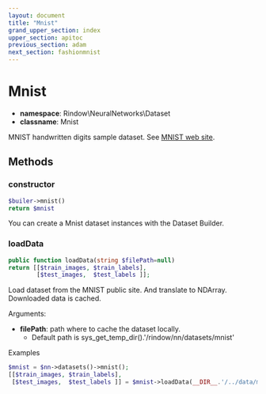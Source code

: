 ```yaml
---
layout: document
title: "Mnist"
grand_upper_section: index
upper_section: apitoc
previous_section: adam
next_section: fashionmnist
---
```

Mnist
=====

- **namespace**: Rindow\NeuralNetworks\Dataset
- **classname**: Mnist

MNIST handwritten digits sample dataset.
See [MNIST web site](http://yann.lecun.com/exdb/mnist/).

Methods
-------

### constructor
```php
$builer->mnist()
return $mnist
```
You can create a Mnist dataset instances with the Dataset Builder.


### loadData
```php
public function loadData(string $filePath=null)
return [[$train_images, $train_labels],
        [$test_images,  $test_labels ]];
```
Load dataset from the MNIST public site. And translate to NDArray.
Downloaded data is cached.

Arguments:

- **filePath**: path where to cache the dataset locally.
    - Default path is sys_get_temp_dir().'/rindow/nn/datasets/mnist'

Examples

```php
$mnist = $nn->datasets()->mnist();
[[$train_images, $train_labels],
 [$test_images,  $test_labels ]] = $mnist->loadData(__DIR__.'/../data/mnist');
```

